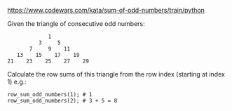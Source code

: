 https://www.codewars.com/kata/sum-of-odd-numbers/train/python

Given the triangle of consecutive odd numbers:
```
             1
          3     5
       7     9    11
   13    15    17    19
21    23    25    27    29
```
Calculate the row sums of this triangle from the row index (starting at index 1) e.g.:
```
row_sum_odd_numbers(1); # 1
row_sum_odd_numbers(2); # 3 + 5 = 8
```

